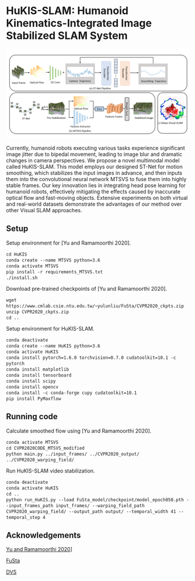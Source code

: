 # HuKIS-SLAM: Humanoid Kinematics-Integrated Image Stabilized SLAM System

<img src='./HuKIS.png' width=1000>

Currently, humanoid robots executing various tasks experience significant image jitter due to bipedal movement, leading to image blur and dramatic changes in camera perspectives. We propose a novel multimodal model called HuKIS-SLAM. This model employs our designed ST-Net for motion smoothing, which stabilizes the input images in advance, and then inputs them into the convolutional neural network MTSVS to fuse them into highly stable frames. Our key innovation lies in integrating head pose learning for humanoid robots, effectively mitigating the effects caused by inaccurate optical flow and fast-moving objects. Extensive experiments on both virtual and real-world datasets demonstrate the advantages of our method over other Visual SLAM approaches.

## Setup

Setup environment for [Yu and Ramamoorthi 2020].
```
cd HuKIS
conda create --name MTSVS python=3.6
conda activate MTSVS
pip install -r requirements_MTSVS.txt
./install.sh
```

Download pre-trained checkpoints of [Yu and Ramamoorthi 2020].
```
wget https://www.cmlab.csie.ntu.edu.tw/~yulunliu/FuSta/CVPR2020_ckpts.zip
unzip CVPR2020_ckpts.zip
cd ..
```
Setup environment for HuKIS-SLAM.
```
conda deactivate
conda create --name HuKIS python=3.6
conda activate HuKIS
conda install pytorch=1.6.0 torchvision=0.7.0 cudatoolkit=10.1 -c pytorch
conda install matplotlib
conda install tensorboard
conda install scipy
conda install opencv
conda install -c conda-forge cupy cudatoolkit=10.1
pip install PyMaxflow
```

## Running code

Calculate smoothed flow using [Yu and Ramamoorthi 2020].
```
conda activate MTSVS
cd CVPR2020CODE_MTSVS_modified
python main.py ../input_frames/ ../CVPR2020_output/ ../CVPR2020_warping_field/
```

Run HuKIS-SLAM video stabilization.
```
conda deactivate
conda activate HuKIS
cd ..
python run_HuKIS.py --load FuSta_model/checkpoint/model_epoch050.pth --input_frames_path input_frames/ --warping_field_path CVPR2020_warping_field/ --output_path output/ --temporal_width 41 --temporal_step 4
```

## Acknowledgements

[Yu and Ramamoorthi 2020](http://jiyang.fun/projects.html)]

[FuSta](https://alex04072000.github.io/FuSta/)

[DVS](https://zhmeishi.github.io/dvs/)





